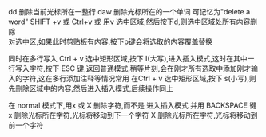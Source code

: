 dd 删除当前光标所在一整行
daw 删除光标所在的一个单词 可记忆为"delete a word"
SHIFT +v 或 Ctrl+v 或 用v 选中区域,然后按下d,则选中区域处所有内容删除  
对选中区,如果此时剪贴板有内容,按下p键会将选取的内容覆盖替换

同时在多行写入
Ctrl + v 选中矩形区域,按下 I(大写),进入插入模式,这时在其中一行写入字符,按下 ESC 键,返回普通模式,稍等片刻,会在刚才所有选取中添加刚才输入的字符,这在多行添加注释等情况常用
在Ctrl + v 选中矩形区域,按下 s(小写),则先删除区域中的内容,然后进入插入模式,后续操作同上

在 normal 模式下,用x 或 X 删除字符,而不是 进入插入模式 并用 BACKSPACE 键
x 删除光标所在字符,光标将移动到下一个字符
X 删除光标所在字符,光标将移动到前一个字符
